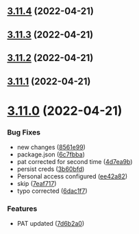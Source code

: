 ## [3.11.4](https://github.com/drey0143143/test-change-log/compare/v3.11.3...v3.11.4) (2022-04-21)



## [3.11.3](https://github.com/drey0143143/test-change-log/compare/v3.11.2...v3.11.3) (2022-04-21)



## [3.11.2](https://github.com/drey0143143/test-change-log/compare/v3.11.1...v3.11.2) (2022-04-21)



## [3.11.1](https://github.com/drey0143143/test-change-log/compare/v3.11.0...v3.11.1) (2022-04-21)



# [3.11.0](https://github.com/drey0143143/test-change-log/compare/v3.9.0...v3.11.0) (2022-04-21)


### Bug Fixes

* new changes ([8561e99](https://github.com/drey0143143/test-change-log/commit/8561e99fef75b0527ad60bd62279061d7f4847d4))
* package.json ([6c7fbba](https://github.com/drey0143143/test-change-log/commit/6c7fbba5d960577842400e198b9c8c0570085ee8))
* pat corrected for second time ([4d7ea9b](https://github.com/drey0143143/test-change-log/commit/4d7ea9b7dfedc8e1511344c5fb7f4d27ce724668))
* persist creds ([3b60bfd](https://github.com/drey0143143/test-change-log/commit/3b60bfd33f3d6a21a5887f42d4a2cd39e7c0f419))
* Personal access configured ([ee42a82](https://github.com/drey0143143/test-change-log/commit/ee42a82757403acfcca15012b4e25b11a6d9fe29))
* skip ([7eaf717](https://github.com/drey0143143/test-change-log/commit/7eaf7172a54cb6b2a412c0a3a3dcba25d8d79464))
* typo corrected ([6dac1f7](https://github.com/drey0143143/test-change-log/commit/6dac1f77b719e6f99da94e26c605bc550c3bb167))


### Features

* PAT updated ([7d6b2a0](https://github.com/drey0143143/test-change-log/commit/7d6b2a0bf9fbd2a1317b1fb312b4c5231f14b59b))



